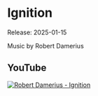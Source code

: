 # Ignition
Release: 2025-01-15

Music by Robert Damerius

## YouTube

[![Robert Damerius - Ignition](https://img.youtube.com/vi/DLPMGC4Il1I/0.jpg)](https://www.youtube.com/watch?v=DLPMGC4Il1I)

